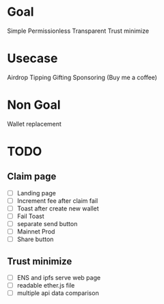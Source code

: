 # Goal
Simple
Permissionless
Transparent
Trust minimize

# Usecase
Airdrop
Tipping
Gifting
Sponsoring (Buy me a coffee)

# Non Goal
Wallet replacement

# TODO
## Claim page
-[ ] Landing page
-[ ] Increment fee after claim fail
-[ ] Toast after create new wallet
-[ ] Fail Toast
-[ ] separate send button
-[ ] Mainnet Prod
-[ ] Share button

## Trust minimize

-[ ] ENS and ipfs serve web page
-[ ] readable ether.js file
-[ ] multiple api data comparison
